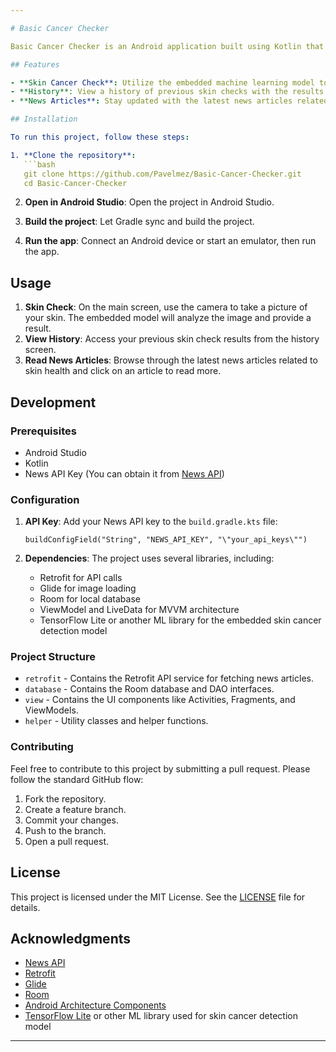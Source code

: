 ```yaml
---

# Basic Cancer Checker

Basic Cancer Checker is an Android application built using Kotlin that allows users to check their skin for cancer. The app provides several features to help users monitor their skin health and stay informed about the latest news related to skin care and cancer prevention.

## Features

- **Skin Cancer Check**: Utilize the embedded machine learning model to check if a skin lesion is potentially cancerous.
- **History**: View a history of previous skin checks with the results.
- **News Articles**: Stay updated with the latest news articles related to skin health. Articles can be viewed and clicked for more details using the [News API](https://newsapi.org/).

## Installation

To run this project, follow these steps:

1. **Clone the repository**:
   ```bash
   git clone https://github.com/Pavelmez/Basic-Cancer-Checker.git
   cd Basic-Cancer-Checker
   ```

2. **Open in Android Studio**: Open the project in Android Studio.

3. **Build the project**: Let Gradle sync and build the project.

4. **Run the app**: Connect an Android device or start an emulator, then run the app.

## Usage

1. **Skin Check**: On the main screen, use the camera to take a picture of your skin. The embedded model will analyze the image and provide a result.
2. **View History**: Access your previous skin check results from the history screen.
3. **Read News Articles**: Browse through the latest news articles related to skin health and click on an article to read more.

## Development

### Prerequisites

- Android Studio
- Kotlin
- News API Key (You can obtain it from [News API](https://newsapi.org/))

### Configuration

1. **API Key**: Add your News API key to the `build.gradle.kts` file:
   ```properties
   buildConfigField("String", "NEWS_API_KEY", "\"your_api_keys\"")
   ```

2. **Dependencies**: The project uses several libraries, including:
   - Retrofit for API calls
   - Glide for image loading
   - Room for local database
   - ViewModel and LiveData for MVVM architecture
   - TensorFlow Lite or another ML library for the embedded skin cancer detection model

### Project Structure

- `retrofit` - Contains the Retrofit API service for fetching news articles.
- `database` - Contains the Room database and DAO interfaces.
- `view` - Contains the UI components like Activities, Fragments, and ViewModels.
- `helper` - Utility classes and helper functions.

### Contributing

Feel free to contribute to this project by submitting a pull request. Please follow the standard GitHub flow:
1. Fork the repository.
2. Create a feature branch.
3. Commit your changes.
4. Push to the branch.
5. Open a pull request.

## License

This project is licensed under the MIT License. See the [LICENSE](LICENSE) file for details.

## Acknowledgments

- [News API](https://newsapi.org/)
- [Retrofit](https://square.github.io/retrofit/)
- [Glide](https://github.com/bumptech/glide)
- [Room](https://developer.android.com/training/data-storage/room)
- [Android Architecture Components](https://developer.android.com/topic/libraries/architecture)
- [TensorFlow Lite](https://www.tensorflow.org/lite) or other ML library used for skin cancer detection model

---
```

